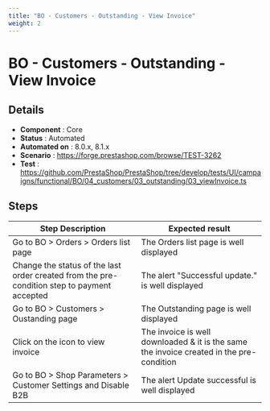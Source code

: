 ```yaml
---
title: "BO - Customers - Outstanding - View Invoice"
weight: 2
---
```


# BO - Customers - Outstanding - View Invoice
## Details
* **Component** : Core
* **Status** : Automated
* **Automated on** : 8.0.x, 8.1.x
* **Scenario** : https://forge.prestashop.com/browse/TEST-3262
* **Test** : https://github.com/PrestaShop/PrestaShop/tree/develop/tests/UI/campaigns/functional/BO/04_customers/03_outstanding/03_viewInvoice.ts

## Steps
| Step Description | Expected result |
| ----- | ----- |
| Go to BO > Orders > Orders list page | The Orders list page is well displayed |
| Change the status of the last order created from the pre-condition step to payment accepted | The alert "Successful update." is well displayed |
| Go to BO > Customers > Oustanding page | The Outstanding page is well displayed |
| Click on the icon to view invoice | The invoice is well downloaded & it is the same the invoice created in the pre-condition |
| Go to BO > Shop Parameters > Customer Settings and Disable B2B | The alert Update successful is well displayed |
